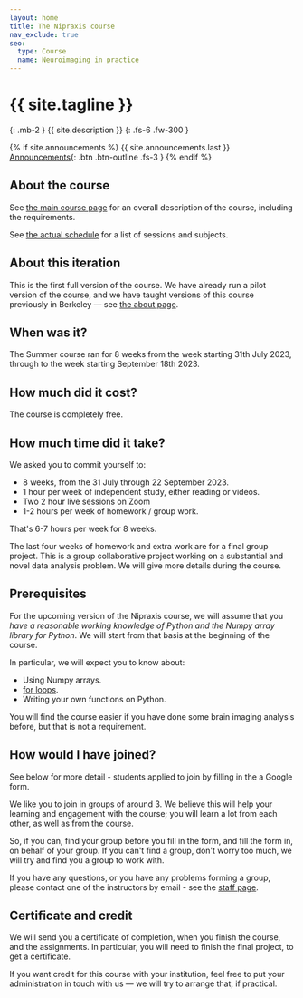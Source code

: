 ```yaml
---
layout: home
title: The Nipraxis course
nav_exclude: true
seo:
  type: Course
  name: Neuroimaging in practice
---
```


# {{ site.tagline }}
{: .mb-2 }
{{ site.description }}
{: .fs-6 .fw-300 }

{% if site.announcements %}
{{ site.announcements.last }}
[Announcements](announcements.md){: .btn .btn-outline .fs-3 }
{% endif %}

## About the course

See [the main course page](https://nipraxis.org) for an overall
description of the course, including the requirements.

See [the actual schedule](schedule.md) for a list of sessions and subjects.

## About this iteration

This is the first full version of the course.  We have already run a
pilot version of the course, and we have taught versions of this
course previously in Berkeley — see [the about page](about#resources).

## When was it?

The Summer course ran for 8 weeks from the week starting 31th July 2023,
through to the week starting September 18th 2023.

## How much did it cost?

The course is completely free.

## How much time did it take?

We asked you to commit yourself to:

* 8 weeks, from the 31 July through 22 September 2023.
* 1 hour per week of independent study, either reading or videos.
* Two 2 hour live sessions on Zoom
* 1-2 hours per week of homework / group work.

That's 6-7 hours per week for 8 weeks.

The last four weeks of homework and extra work are for a final group project.
This is a group collaborative project working on a substantial and novel data
analysis problem. We will give more details during the course.

## Prerequisites

For the upcoming version of the Nipraxis course, we will assume that you *have
a reasonable working knowledge of Python and the Numpy array library for
Python*.  We will start from that basis at the beginning of the course.

In particular, we will expect you to know about:

* Using Numpy arrays.
* [for loops](https://en.wikipedia.org/wiki/For_loop).
* Writing your own functions on Python.

You will find the course easier if you have done some brain imaging analysis
before, but that is not a requirement.

## How would I have joined?

See below for more detail - students applied to join by filling in the a Google
form.

We like you to join in groups of around 3.  We believe this will help your
learning and engagement with the course; you will learn a lot from each other,
as well as from the course.

So, if you can, find your group before you fill in the form, and fill the form
in, on behalf of your group.  If you can't find a group, don't worry too much,
we will try and find you a group to work with.

If you have any questions, or you have any problems forming a group, please
contact one of the instructors by email - see the [staff page](staff).

## Certificate and credit

We will send you a certificate of completion, when you finish the course, and
the assignments.  In particular, you will need to finish the final project, to
get a certificate.

If you want credit for this course with your institution, feel free to put your
administration in touch with us — we will try to arrange that, if practical.

